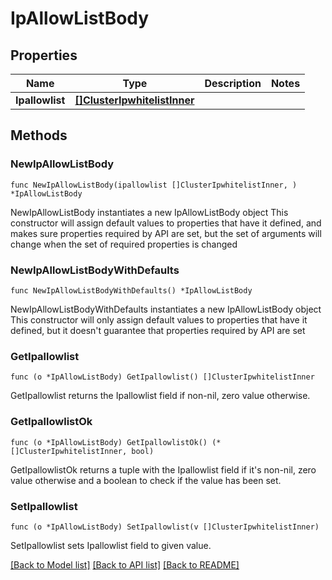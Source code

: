 # IpAllowListBody

## Properties

Name | Type | Description | Notes
------------ | ------------- | ------------- | -------------
**Ipallowlist** | [**[]ClusterIpwhitelistInner**](ClusterIpwhitelistInner.md) |  | 

## Methods

### NewIpAllowListBody

`func NewIpAllowListBody(ipallowlist []ClusterIpwhitelistInner, ) *IpAllowListBody`

NewIpAllowListBody instantiates a new IpAllowListBody object
This constructor will assign default values to properties that have it defined,
and makes sure properties required by API are set, but the set of arguments
will change when the set of required properties is changed

### NewIpAllowListBodyWithDefaults

`func NewIpAllowListBodyWithDefaults() *IpAllowListBody`

NewIpAllowListBodyWithDefaults instantiates a new IpAllowListBody object
This constructor will only assign default values to properties that have it defined,
but it doesn't guarantee that properties required by API are set

### GetIpallowlist

`func (o *IpAllowListBody) GetIpallowlist() []ClusterIpwhitelistInner`

GetIpallowlist returns the Ipallowlist field if non-nil, zero value otherwise.

### GetIpallowlistOk

`func (o *IpAllowListBody) GetIpallowlistOk() (*[]ClusterIpwhitelistInner, bool)`

GetIpallowlistOk returns a tuple with the Ipallowlist field if it's non-nil, zero value otherwise
and a boolean to check if the value has been set.

### SetIpallowlist

`func (o *IpAllowListBody) SetIpallowlist(v []ClusterIpwhitelistInner)`

SetIpallowlist sets Ipallowlist field to given value.



[[Back to Model list]](../README.md#documentation-for-models) [[Back to API list]](../README.md#documentation-for-api-endpoints) [[Back to README]](../README.md)


